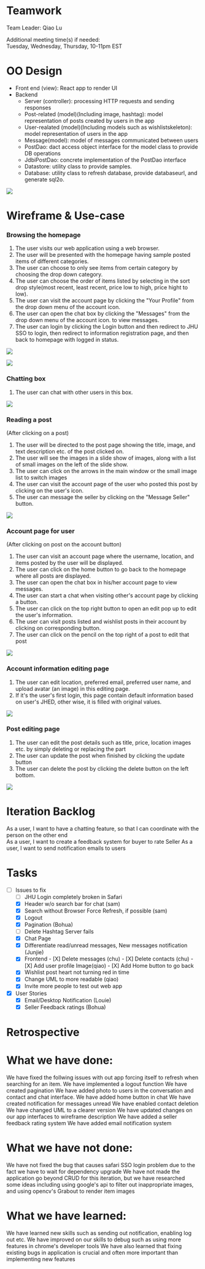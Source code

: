 # Teamwork
Team Leader: Qiao Lu

Additional meeting time(s) if needed:  
Tuesday, Wednesday, Thursday, 10-11pm EST

# OO Design
* Front end (view): React app to render UI
* Backend
  * Server (controller): processing HTTP requests and sending responses
  * Post-related (model)(Including image, hashtag): model representation of posts created by users in the app
  * User-realated (model)(Including models such as wishlistskeleton): model representation of users in the app
  * Message(model): model of messages communicated between users
  * PostDao: dact access object interface for the model class to provide DB operations
  * JdbiPostDao: concrete implementation of the PostDao interface
  * Datastore: utility class to provide samples.
  * Database: utility class to refresh database, provide databaseurl, and generate sql2o.

![](../assets/UML/UML-iteration4.png)


# Wireframe & Use-case


### Browsing the homepage
1. The user visits our web application using a web browser.
2. The user will be presented with the homepage having sample posted items of different categories.
3. The user can choose to only see items from certain category by choosing the drop down category.
4. The user can choose the order of items listed by selecting in the sort drop style(most recent, least recent, price low to high, price hight to low).
6. The user can visit the account page by clicking the "Your Profile" from the drop down menu of the account icon.
7. The user can open the chat box by clicking the "Messages" from the drop down menu of the account icon. to view messages.
8. The user can login by clicking the Login button and then redirect to JHU SSO to login, then redirect to information registration page, and then back to homepage with logged in status.

![](../assets/Wireframe/Wireframe-HomepageLoggedIn-iteration3.png)

![](../assets/Wireframe/Wireframe-HomePageNotLoggedIn-iteration3.png)

### Chatting box
1. The user can chat with other users in this box.

![](../assets/Wireframe/Wireframe-message-iteration4.png)

### Reading a post
(After clicking on a post)
1. The user will be directed to the post page showing the title, image, and text description etc. of the post clicked on.
2. The user will see the images in a slide show of images, along with a list of small images on the left of the slide show.
3. The user can click on the arrows in the main window or the small image list to switch images
4. The user can visit the account page of the user who posted this post by clicking on the user's icon.
5. The user can message the seller by clicking on the "Message Seller" button.

![](../assets/Wireframe/Wireframe-PostDetail-iteration4.png)

### Account page for user
(After clicking on post on the account button)
1. The user can visit an account page where the username, location, and items posted by the user will be displayed.
2. The user can click on the home button to go back to the homepage where all posts are displayed.
3. The user can open the chat box in his/her account page to view messages.
4. The user can start a chat when visiting other's account page by clicking a button.
5. The user can click on the top right button to open an edit pop up to edit the user's information.
6. The user can visit posts listed and wishlist posts in their account by clicking on corresponding button.
7. The user can click on the pencil on the top right of a post to edit that post

![](../assets/Wireframe/Wireframe-MyProfile-iteration4.png)

### Account information editing page

1. The user can edit location, preferred email,  preferred user name, and upload avatar (an image) in this editing page.  
2. If it's the user's first login, this page contain default information based on user's JHED, other wise, it is filled with original values.  

![](../assets/Wireframe/Wireframe-editUser-iteration4.png)

### Post editing page

1. The user can edit the post details such as title, price, location images etc. by simply deleting or replacing the part
2. The user can update the post when finished by clicking the update button
3. The user can delete the post by clicking the delete button on the left bottom.

![](../assets/Wireframe/Wireframe-editPost-iteration4.png)

# Iteration Backlog
As a user, I want to have a chatting feature, so that I can coordinate with the person on the other end  
As a user, I want to create a feedback system for buyer to rate Seller
As a user, I want to send notification emails to users

# Tasks
- [ ] Issues to fix
  - [ ]  JHU Login completely broken in Safari
  - [X]  Header w/o search bar for chat (sam)
  - [X]  Search without Browser Force Refresh, if possible (sam)
  - [X]  Logout
  - [X]  Pagination (Bohua)
  - [ ]  Delete Hashtag Server fails
  - [X]  Chat Page
    - [X]  Differentiate read/unread messages, New messages notification (Junjie)
    - [X]  Frontend
      - [X]  Delete messages (chu)
      - [X]  Delete contacts (chu)
      - [X]  Add user profile Image(qiao)
      - [X]  Add Home button to go back
  - [X]  Wishlist post heart not turning red in time
  - [X]  Change UML to more readable (qiao)
  - [X]  Invite more people to test out web app

- [X] User Stories
  - [X] Email/Desktop Notification (Louie)
  - [X] Seller Feedback ratings (Bohua)

# Retrospective

# What we have done:
We have fixed the follwing issues with out app forcing itself to refresh when searching for an item.
We have implemented a logout function
We have created pagination
We have added photo to users in the conversation and contact and chat interface.
We have added home button in chat
We have created notification for messages unread
We have enabled contact deletion
We have changed UML to a clearer version
We have updated changes on our app interfaces to wireframe description
We have added a seller feedback rating system
We have added email notification system

# What we have not done:
We have not fixed the bug that causes safari SSO login problem due to the fact we have to wait for dependency upgrade
We have not made the application go beyond CRUD for this iteration, but we have researched some ideas including using google's api to filter out inappropriate images, and using opencv's Grabout to render item images

# What we have learned:
We have learned new skills such as sending out notification, enabling log out etc.
We have improved on our skills to debug such as using more features in chrome's developer tools
We have also learned that fixing existing bugs in application is crucial and often more important than implementing new features
